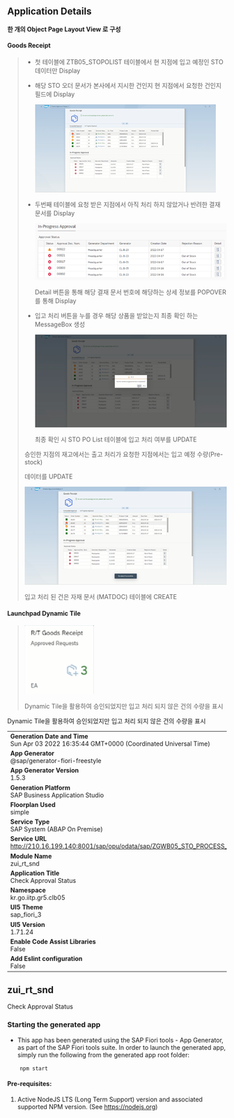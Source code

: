 ## Application Details

**한 개의 Object Page Layout View 로 구성**

#### Goods Receipt

> * 첫 테이블에 ZTB05_STOPOLIST 테이블에서 현 지점에 입고 예정인 STO 데이터만 Display
>
> * 해당 STO 오더 문서가 본사에서 지시한 건인지 현 지점에서 요청한 건인지 필드에 Display
>
>   ![README_5](README_IMG/README_5.png)
>
> * 두번째 테이블에 요청 받은 지점에서 아직 처리 하지 않았거나 반려한 결재 문서를 Display
>
>   ![README_1](README_IMG/README_1.png)
>
>   Detail 버튼을 통해 해당 결재 문서 번호에 해당하는 상세 정보를 POPOVER를 통해 Display
>
>  
>
> * 입고 처리 버튼을 누를 경우 해당 상품을 받았는지 최종 확인 하는 MessageBox 생성
>
>   ![README_2](README_IMG/README_2.png)
>
>   최종 확인 시 STO PO List 테이블에 입고 처리 여부를 UPDATE
>
>  
>
> 승인한 지점의 재고에서는 출고 처리가 요청한 지점에서는 입고 예정 수량(Pre-stock) 
>
> 데이터를 UPDATE
>
>  ![README_3](README_IMG/README_3.png)
>
> 입고 처리 된 건은 자재 문서 (MATDOC) 테이블에 CREATE

 

#### Launchpad Dynamic Tile

> <img src="README_IMG/README_4.png" alt="README_4" style="zoom:50%;" /> 
>
> Dynamic Tile을 활용하여 승인되었지만 입고 처리 되지 않은 건의 수량을 표시

 

Dynamic Tile을 활용하여 승인되었지만 입고 처리 되지 않은 건의 수량을 표시

|               |
| ------------- |
|**Generation Date and Time**<br>Sun Apr 03 2022 16:35:44 GMT+0000 (Coordinated Universal Time)|
|**App Generator**<br>@sap/generator-fiori-freestyle|
|**App Generator Version**<br>1.5.3|
|**Generation Platform**<br>SAP Business Application Studio|
|**Floorplan Used**<br>simple|
|**Service Type**<br>SAP System (ABAP On Premise)|
|**Service URL**<br>http://210.16.199.140:8001/sap/opu/odata/sap/ZGWB05_STO_PROCESS_SRV
|**Module Name**<br>zui_rt_snd|
|**Application Title**<br>Check Approval Status |
|**Namespace**<br>kr.go.iitp.gr5.clb05|
|**UI5 Theme**<br>sap_fiori_3|
|**UI5 Version**<br>1.71.24|
|**Enable Code Assist Libraries**<br>False|
|**Add Eslint configuration**<br>False|

## zui_rt_snd

Check Approval Status 

### Starting the generated app

-   This app has been generated using the SAP Fiori tools - App Generator, as part of the SAP Fiori tools suite.  In order to launch the generated app, simply run the following from the generated app root folder:

```
    npm start
```

#### Pre-requisites:

1. Active NodeJS LTS (Long Term Support) version and associated supported NPM version.  (See https://nodejs.org)


